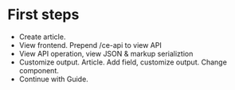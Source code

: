 # First steps
- Create article.
- View frontend. Prepend /ce-api to view API
- View API operation, view JSON & markup serializtion
- Customize output. Article. Add field, customize output. Change component.
- Continue with Guide.
